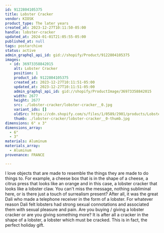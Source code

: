 ```yaml
---
id: 9122804105375
title: Lobster Cracker
vendor: KIOSK
product_type: The later years
created_at: 2023-12-27T10:11:50-05:00
handle: lobster-cracker
updated_at: 2024-01-01T21:05:55-05:00
published_at: null
tags: postarchive
status: active
admin_graphql_api_id: gid://shopify/Product/9122804105375
images:
  - id: 36973358842015
    alt: Lobster Cracker
    position: 1
    product_id: 9122804105375
    created_at: 2023-12-27T10:11:51-05:00
    updated_at: 2023-12-27T10:11:51-05:00
    admin_graphql_api_id: gid://shopify/ProductImage/36973358842015
    width: 2677
    height: 2677
    src: ./lobster-cracker/lobster-cracker__0.jpg
    variant_ids: []
    oldSrc: https://cdn.shopify.com/s/files/1/0589/2901/products/LobsterCracker.jpg?v=1703689910
    thumb: ./lobster-cracker/lobster-cracker__0-thumb.jpg
dimensions: 6" x 3"
dimensions_array:
  - 6"
  - 3"
materials: Aluminum
materials_array:
  - Aluminum
provenance: FRANCE

---
```


I love objects that are made to resemble the things they are made to do things to. For example, a cheese box that is in the shape of a cheese, a citrus press that looks like an orange and in this case, a lobster cracker that looks like a lobster claw. You can't miss the message, nothing subliminal here, or is there just a touch of surrealism present? After all, it was the great Dali who made a telephone receiver in the form of a lobster. For whatever reason Dali felt lobsters had strong sexual connotations and associated them with sexual pleasure and pain. Are you buying / giving a lobster cracker or are you giving something more? It is after all a cracker in the shape of a lobster, a lobster which must be cracked. This is in fact, the perfect holiday gift.